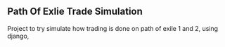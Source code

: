 ## Path Of Exlie Trade Simulation
Project to try simulate how trading is done on path of exile 1 and 2, using django, 
